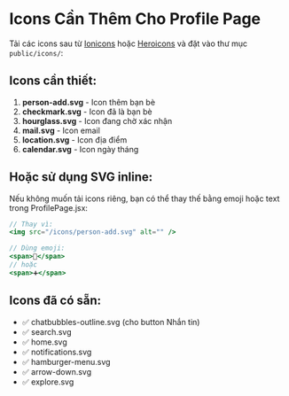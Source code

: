 # Icons Cần Thêm Cho Profile Page

Tải các icons sau từ [Ionicons](https://ionic.io/ionicons) hoặc [Heroicons](https://heroicons.com/) và đặt vào thư mục `public/icons/`:

## Icons cần thiết:

1. **person-add.svg** - Icon thêm bạn bè
2. **checkmark.svg** - Icon đã là bạn bè
3. **hourglass.svg** - Icon đang chờ xác nhận
4. **mail.svg** - Icon email
5. **location.svg** - Icon địa điểm  
6. **calendar.svg** - Icon ngày tháng

## Hoặc sử dụng SVG inline:

Nếu không muốn tải icons riêng, bạn có thể thay thế bằng emoji hoặc text trong ProfilePage.jsx:

```jsx
// Thay vì:
<img src="/icons/person-add.svg" alt="" />

// Dùng emoji:
<span>👤</span>
// hoặc
<span>➕</span>
```

## Icons đã có sẵn:
- ✅ chatbubbles-outline.svg (cho button Nhắn tin)
- ✅ search.svg
- ✅ home.svg
- ✅ notifications.svg
- ✅ hamburger-menu.svg
- ✅ arrow-down.svg
- ✅ explore.svg

